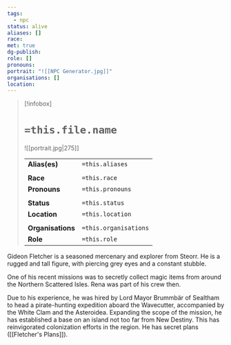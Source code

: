 ```yaml
---
tags:
  - npc
status: alive
aliases: []
race: 
met: true
dg-publish: 
role: []
pronouns: 
portrait: "![[NPC Generator.jpg]]"
organisations: []
location:
---
```


> [!infobox] 
> 
> # `=this.file.name`
> ![[portrait.jpg|275]]
> 
> | | |
> | --- | --- |
> | **Alias(es)** | `=this.aliases` |
> | | | 
> | **Race** | `=this.race` |
> | **Pronouns** | `=this.pronouns` |
> | | | 
> | **Status** | `=this.status` | 
> | **Location** | `=this.location` |
> | | | 
> | **Organisations** | `=this.organisations` |
> | **Role** | `=this.role` |

Gideon Fletcher is a seasoned mercenary and explorer from Steorr. He is a rugged and tall figure, with piercing grey eyes and a constant stubble.

One of his recent missions was to secretly collect magic items from around the Northern Scattered Isles. Rena was part of his crew then.

Due to his experience, he was hired by Lord Mayor Brummbär of Sealtham to head a pirate-hunting expedition aboard the Wavecutter, accompanied by the White Clam and the Asteroidea. Expanding the scope of the mission, he has established a base on an island not too far from New Destiny. This has reinvigorated colonization efforts in the region. He has secret plans ([[Fletcher's Plans]]).

